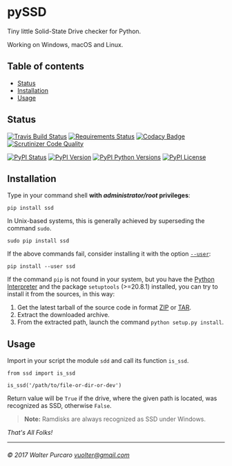 pySSD
=====

Tiny little Solid-State Drive checker for Python.

Working on Windows, macOS and Linux.


Table of contents
-----------------

- [Status](#status)
- [Installation](#installation)
- [Usage](#usage)


Status
------

[![Travis Build Status](https://travis-ci.org/vuolter/pySSD.svg?branch=master)](https://travis-ci.org/vuolter/pySSD)
[![Requirements Status](https://requires.io/github/vuolter/pySSD/requirements.svg?branch=master)](https://requires.io/github/vuolter/pySSD/requirements/?branch=master)
[![Codacy Badge](https://api.codacy.com/project/badge/Grade/6ee47c32da944cbcac211ac3ac4ddff2)](https://www.codacy.com/app/vuolter/pySSD?utm_source=github.com&amp;utm_medium=referral&amp;utm_content=vuolter/pySSD&amp;utm_campaign=Badge_Grade)
[![Scrutinizer Code Quality](https://scrutinizer-ci.com/g/vuolter/pySSD/badges/quality-score.png?b=master)](https://scrutinizer-ci.com/g/vuolter/pySSD/?branch=master)

[![PyPI Status](https://img.shields.io/pypi/status/ssd.svg)](https://pypi.python.org/pypi/ssd)
[![PyPI Version](https://img.shields.io/pypi/v/ssd.svg)](https://pypi.python.org/pypi/ssd)
[![PyPI Python Versions](https://img.shields.io/pypi/pyversions/ssd.svg)](https://pypi.python.org/pypi/ssd)
[![PyPI License](https://img.shields.io/pypi/l/ssd.svg)](https://pypi.python.org/pypi/ssd)


Installation
------------

Type in your command shell **with _administrator/root_ privileges**:

    pip install ssd

In Unix-based systems, this is generally achieved by superseding
the command `sudo`.

    sudo pip install ssd

If the above commands fail, consider installing it with the option
[`--user`](https://pip.pypa.io/en/latest/user_guide/#user-installs):

    pip install --user ssd

If the command `pip` is not found in your system, but you have the
[Python Interpreter](https://www.python.org) and the package `setuptools`
(>=20.8.1) installed, you can try to install it from the sources, in this way:

1. Get the latest tarball of the source code in format
[ZIP](https://github.com/vuolter/pySSD/archive/master.zip) or
[TAR](https://github.com/vuolter/pySSD/archive/master.tar.gz).
2. Extract the downloaded archive.
3. From the extracted path, launch the command
`python setup.py install`.


Usage
-----

Import in your script the module `sdd` and call its function `is_ssd`.

    from ssd import is_ssd

    is_ssd('/path/to/file-or-dir-or-dev')

Return value will be `True` if the drive, where the given path is located, was
recognized as SSD, otherwise `False`.

> **Note:** Ramdisks are always recognized as SSD under Windows.

_That's All Folks!_


------------------------------------------------
###### © 2017 Walter Purcaro <vuolter@gmail.com>
